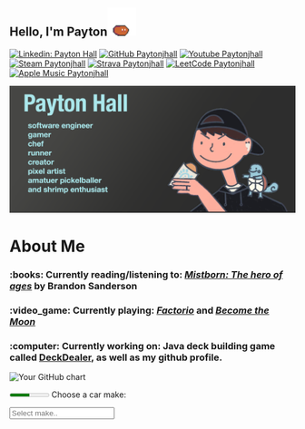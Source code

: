 <h2> Hello, I'm Payton<img src="slime-move.gif" width="50"></h2>

[![Linkedin: Payton Hall](https://img.shields.io/badge/LinkedIn-0077B5?style=for-the-badge&logo=linkedin&logoColor=white)](https://www.linkedin.com/in/payton-hall-47a498125/)
[![GitHub Paytonjhall](https://img.shields.io/badge/GitHub-100000?style=for-the-badge&logo=github&logoColor=white)](https://github.com/Paytonjhall)
[![Youtube Paytonjhall](https://img.shields.io/badge/YouTube-FF0000?style=for-the-badge&logo=youtube&logoColor=white)](https://www.youtube.com/@3Gundi)
[![Steam Paytonjhall](https://img.shields.io/badge/Steam-000000?style=for-the-badge&logo=steam&logoColor=white)](https://steamcommunity.com/id/paybaeslay/)
[![Strava Paytonjhall](https://img.shields.io/badge/Strava-FC4C02?style=for-the-badge&logo=strava&logoColor=white)](https://www.strava.com/athletes/179143213)
[![LeetCode Paytonjhall](https://img.shields.io/badge/-LeetCode-FFA116?style=for-the-badge&logo=LeetCode&logoColor=black)](https://leetcode.com/u/Paytonjhall/)
[![Apple Music Paytonjhall](https://img.shields.io/badge/apple%20music-FA243C?style=for-the-badge&logo=apple%20music&logoColor=white
)](https://music.apple.com/profile/paythall)


![profilePic.png](profilePic.png)
# About Me
<h3> :books: Currently reading/listening to: <i><a href="https://en.wikipedia.org/wiki/Mistborn:_The_Hero_of_Ages">Mistborn: The hero of ages</a></i> by Brandon Sanderson </h3>
<h3> :video_game: Currently playing: <i><a href="https://store.steampowered.com/app/427520/Factorio/">Factorio</a></i> and <i><a href="https://store.steampowered.com/app/2862890/Become_the_Moon/">Become the Moon</a></i> </h3>
<h3> :computer: Currently working on: Java deck building game called <a href="https://github.com/Paytonjhall/DeckDealer">DeckDealer</a>, as well as my github profile. </h3>

<img src="https://ghchart.rshah.org/paytonjhall" alt="Your GitHub chart" />


<meter min="0" max="100" low="20" high="90" optimum="90" value="50">50%</meter>
<label for="car-make">Choose a car make:</label>

<input list="car-makes" id="car-make" name="car-makes" placeholder="Select make.." />


<datalist id="car-makes" >

    <option value="BMW">

    <option value="Tesla">

    <option value="Toyota">

    <option value="Volkswaggon">

    <option value="Mazda">

</datalist>
